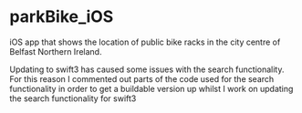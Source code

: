 # parkBike_iOS
iOS app that shows the location of public bike racks in the city centre of Belfast Northern Ireland.

Updating to swift3 has caused some issues with the search functionality. For this reason I commented out parts of the code used for the search functionality in order to get a buildable version up whilst I work on updating the search functionality
for swift3
